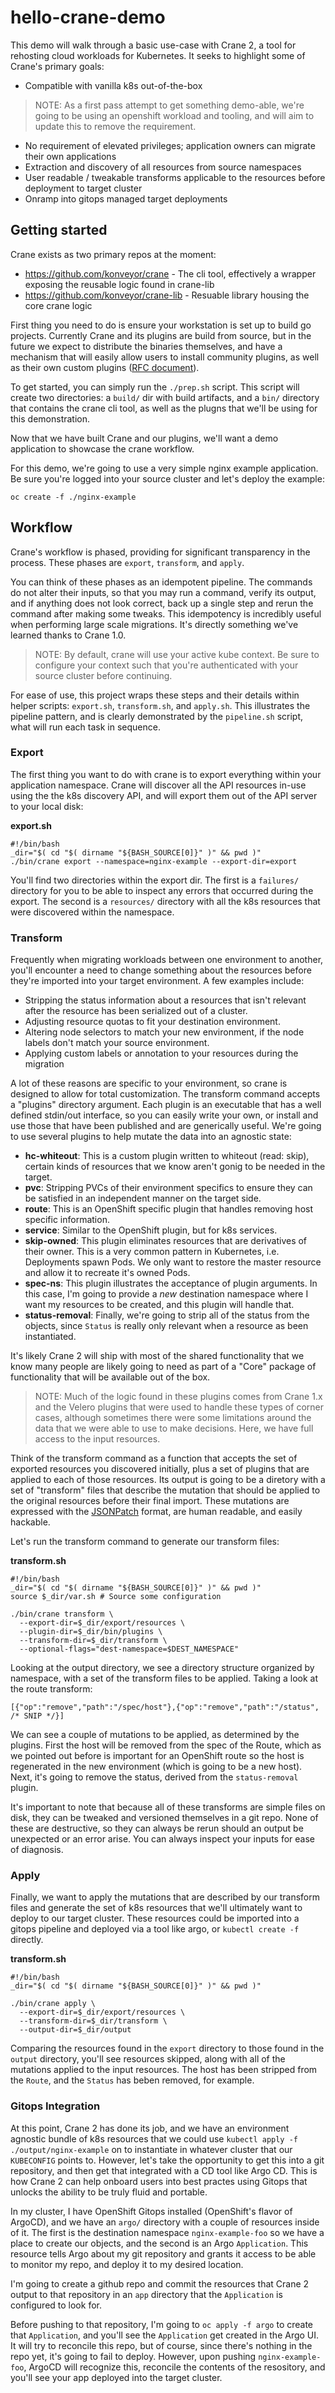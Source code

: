 # hello-crane-demo

This demo will walk through a basic use-case with Crane 2, a tool for rehosting
cloud workloads for Kubernetes. It seeks to highlight some of Crane's primary
goals:


* Compatible with vanilla k8s out-of-the-box

> NOTE: As a first pass attempt to get something demo-able, we're going to be
> using an openshift workload and tooling, and will aim to update this to remove
> the requirement.

* No requirement of elevated privileges; application owners can migrate their
own applications
* Extraction and discovery of all resources from source namespaces
* User readable / tweakable transforms applicable to the resources before
deployment to target cluster
* Onramp into gitops managed target deployments

## Getting started

Crane exists as two primary repos at the moment:

* https://github.com/konveyor/crane - The cli tool, effectively a wrapper exposing
the reusable logic found in crane-lib
* https://github.com/konveyor/crane-lib - Resuable library housing the core crane logic

First thing you need to do is ensure your workstation is set up to build go
projects. Currently Crane and its plugins are build from source, but in the
future we expect to distribute the binaries themselves, and have a mechanism
that will easily allow users to install community plugins, as well as their own
custom plugins ([RFC document](https://github.com/konveyor/enhancements/pull/41)).

To get started, you can simply run the `./prep.sh` script. This script will
create two directories: a `build/` dir with build artifacts, and a `bin/` directory
that contains the crane cli tool, as well as the plugns that we'll be using
for this demonstration.

Now that we have built Crane and our plugins, we'll want a demo application to
showcase the crane workflow.

For this demo, we're going to use a very simple nginx example application. Be
sure you're logged into your source cluster and let's deploy the example:

`oc create -f ./nginx-example`

## Workflow

Crane's workflow is phased, providing for significant transparency in the process.
These phases are `export`, `transform`, and `apply`.

You can think of these phases as an idempotent pipeline. The commands do
not alter their inputs, so that you may run a command, verify its output, and if
anything does not look correct, back up a single step and rerun the command
after making some tweaks. This idempotency is incredibly useful when performing
large scale migrations. It's directly something we've learned thanks to Crane 1.0.

> NOTE: By default, crane will use your active kube context. Be sure to configure
> your context such that you're authenticated with your source cluster before
> continuing.

For ease of use, this project wraps these steps and their details within helper
scripts: `export.sh`, `transform.sh`, and `apply.sh`. This illustrates the
pipeline pattern, and is clearly demonstrated by the `pipeline.sh` script, what
will run each task in sequence.

### Export

The first thing you want to do with crane is to export everything within your
application namespace. Crane will discover all the API resources in-use using
the the k8s discovery API, and will export them out of the API server to your
local disk:

**export.sh**
```
#!/bin/bash
_dir="$( cd "$( dirname "${BASH_SOURCE[0]}" )" && pwd )"
./bin/crane export --namespace=nginx-example --export-dir=export
```


You'll find two directories within the export dir. The first is a `failures/`
directory for you to be able to inspect any errors that occurred during the
export. The second is a `resources/` directory with all the k8s resources that
were discovered within the namespace.

### Transform

Frequently when migrating workloads between one environment to another, you'll
encounter a need to change something about the resources before they're imported
into your target environment. A few examples include:

* Stripping the status information about a resources that isn't relevant after
the resource has been serialized out of a cluster.
* Adjusting resource quotas to fit your destination environment.
* Altering node selectors to match your new environment, if the node labels don't
match your source environment.
* Applying custom labels or annotation to your resources during the migration

A lot of these reasons are specific to your environment, so crane is designed
to allow for total customization. The transform command accepts a "plugins"
directory argument. Each plugin is an executable that has a well defined stdin/out
interface, so you can easily write your own, or install and use those that have
been published and are generically useful. We're going to use several plugins to
help mutate the data into an agnostic state:

* **hc-whiteout**: This is a custom plugin written to whiteout (read: skip),
certain kinds of resources that we know aren't gonig to be needed in the target.
* **pvc**: Stripping PVCs of their environment specifics to ensure they can be
satisfied in an independent manner on the target side.
* **route**: This is an OpenShift specific plugin that handles removing host
specific information.
* **service**: Similar to the OpenShift plugin, but for k8s services.
* **skip-owned**: This plugin eliminates resources that are derivatives of their
owner. This is a very common pattern in Kubernetes, i.e. Deployments spawn Pods.
We only want to restore the master resource and allow it to recreate it's owned
Pods.
* **spec-ns**: This plugin illustrates the acceptance of plugin arguments. In this
case, I'm going to provide a *new* destination namespace where I want my resources
to be created, and this plugin will handle that.
* **status-removal**: Finally, we're going to strip all of the status from the
objects, since `Status` is really only relevant when a resource as been instantiated.

It's likely Crane 2 will ship with most of the shared functionality that we know
many people are likely going to need as part of a "Core" package of functionality
that will be available out of the box.

> NOTE: Much of the logic found in these plugins comes from Crane 1.x and the
> Velero plugins that were used to handle these types of corner cases, although
> sometimes there were some limitations around the data that we were able to
> use to make decisions. Here, we have full access to the input resources.

Think of the transform command as a function that accepts the set of exported
resources you discovered initially, plus a set of plugins that are applied to
each of those resources. Its output is going to be a diretory with a set of
"transform" files that describe the mutation that should be applied to the
original resources before their final import. These mutations are expressed with
the [JSONPatch](https://jsonpatch.com) format, are human readable, and easily
hackable.

Let's run the transform command to generate our transform files:

**transform.sh**

```
#!/bin/bash
_dir="$( cd "$( dirname "${BASH_SOURCE[0]}" )" && pwd )"
source $_dir/var.sh # Source some configuration

./bin/crane transform \
  --export-dir=$_dir/export/resources \
  --plugin-dir=$_dir/bin/plugins \
  --transform-dir=$_dir/transform \
  --optional-flags="dest-namespace=$DEST_NAMESPACE"
```

Looking at the output directory, we see a directory structure organized by
namespace, with a set of the transform files to be applied. Taking a look at
the route transform:

```
[{"op":"remove","path":"/spec/host"},{"op":"remove","path":"/status", /* SNIP */}]
```

We can see a couple of mutations to be applied, as determined by the plugins.
First the host will be removed from the spec of the Route, which as we pointed
out before is important for an OpenShift route so the host is regenerated in the
new environment (which is going to be a new host). Next, it's going to remove
the status, derived from the `status-removal` plugin.

It's important to note that because all of these transforms are simple files on
disk, they can be tweaked and versioned themselves in a git repo. None of these
are destructive, so they can always be rerun should an output be unexpected
or an error arise. You can always inspect your inputs for ease of diagnosis.

### Apply

Finally, we want to apply the mutations that are described by our transform files
and generate the set of k8s resources that we'll ultimately want to deploy to
our target cluster. These resources could be imported into a gitops pipeline
and deployed via a tool like argo, or `kubectl create -f` directly.

**transform.sh**
```
#!/bin/bash
_dir="$( cd "$( dirname "${BASH_SOURCE[0]}" )" && pwd )"

./bin/crane apply \
  --export-dir=$_dir/export/resources \
  --transform-dir=$_dir/transform \
  --output-dir=$_dir/output
```

Comparing the resources found in the `export` directory to those found in the
`output` directory, you'll see resources skipped, along with all of the mutations
applied to the input  resources. The host has been stripped from the `Route`,
and the `Status` has beben removed, for example.

### Gitops Integration

At this point, Crane 2 has done its job, and we have an environment agnostic
bundle of k8s resources that we could use `kubectl apply -f ./output/nginx-example`
on to instantiate in whatever cluster that our `KUBECONFIG` points to. However,
let's take the opportunity to get this into a git repository, and then get that
integrated with a CD tool like Argo CD. This is how Crane 2 can help onboard
users into best practes using Gitops that unlocks the ability to be truly fluid
and portable.

In my cluster, I have OpenShift Gitops installed (OpenShift's flavor of ArgoCD),
and we have an `argo/` directory with a couple of resources inside of it. The first
is the destination namespace `nginx-example-foo` so we have a place to create our
objects, and the second is an Argo `Application`. This resource tells Argo about
my git repository and grants it access to be able to monitor my repo, and deploy
it to my desired location.

I'm going to create a github repo and commit the resources that Crane 2 output to
that repository in an `app` directory that the `Application` is configured to
look for.

Before pushing to that repository, I'm going to `oc apply -f argo` to create
that `Application`, and you'll see the `Application` get created in the Argo UI.
It will try to reconcile this repo, but of course, since there's nothing in the
repo yet, it's going to fail to deploy. However, upon pushing `nginx-example-foo`,
ArgoCD will recognize this, reconcile the contents of the resository, and you'll
see your app deployed into the target cluster.
